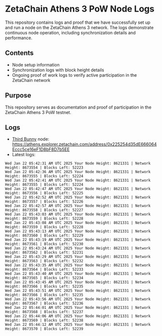 # ZetaChain Athens 3 PoW Node Logs
This repository contains logs and proof that we have successfully set up and run a node on the ZetaChain Athens 3 network. The logs demonstrate continuous node operation, including synchronization details and performance.

## Contents
- Node setup information
- Synchronization logs with block height details
- Ongoing proof of work logs to verify active participation in the ZetaChain network

## Purpose
This repository serves as documentation and proof of participation in the ZetaChain Athens 3 PoW testnet.

## Logs

- [Third Bunny](https://thirdbunny.xyz/) node: https://athens.explorer.zetachain.com/address/0x225254d35dE666064Eccc5ce16eF1D8bF8D7b5EE
- Latest logs:
```
Wed Jan 22 05:42:31 AM UTC 2025 Your Node Height: 8621331 | Network Height: 8673554 | Blocks Left: 52223
Wed Jan 22 05:42:36 AM UTC 2025 Your Node Height: 8621331 | Network Height: 8673555 | Blocks Left: 52224
Wed Jan 22 05:42:41 AM UTC 2025 Your Node Height: 8621331 | Network Height: 8673555 | Blocks Left: 52224
Wed Jan 22 05:42:47 AM UTC 2025 Your Node Height: 8621331 | Network Height: 8673556 | Blocks Left: 52225
Wed Jan 22 05:42:52 AM UTC 2025 Your Node Height: 8621331 | Network Height: 8673557 | Blocks Left: 52226
Wed Jan 22 05:42:57 AM UTC 2025 Your Node Height: 8621331 | Network Height: 8673558 | Blocks Left: 52227
Wed Jan 22 05:43:03 AM UTC 2025 Your Node Height: 8621331 | Network Height: 8673559 | Blocks Left: 52228
Wed Jan 22 05:43:08 AM UTC 2025 Your Node Height: 8621331 | Network Height: 8673559 | Blocks Left: 52228
Wed Jan 22 05:43:13 AM UTC 2025 Your Node Height: 8621331 | Network Height: 8673560 | Blocks Left: 52229
Wed Jan 22 05:43:19 AM UTC 2025 Your Node Height: 8621331 | Network Height: 8673561 | Blocks Left: 52230
Wed Jan 22 05:43:24 AM UTC 2025 Your Node Height: 8621331 | Network Height: 8673562 | Blocks Left: 52231
Wed Jan 22 05:43:29 AM UTC 2025 Your Node Height: 8621331 | Network Height: 8673563 | Blocks Left: 52232
Wed Jan 22 05:43:35 AM UTC 2025 Your Node Height: 8621331 | Network Height: 8673564 | Blocks Left: 52233
Wed Jan 22 05:43:40 AM UTC 2025 Your Node Height: 8621331 | Network Height: 8673565 | Blocks Left: 52234
Wed Jan 22 05:43:45 AM UTC 2025 Your Node Height: 8621331 | Network Height: 8673566 | Blocks Left: 52235
Wed Jan 22 05:43:51 AM UTC 2025 Your Node Height: 8621331 | Network Height: 8673566 | Blocks Left: 52235
Wed Jan 22 05:43:56 AM UTC 2025 Your Node Height: 8621331 | Network Height: 8673567 | Blocks Left: 52236
Wed Jan 22 05:44:01 AM UTC 2025 Your Node Height: 8621331 | Network Height: 8673568 | Blocks Left: 52237
Wed Jan 22 05:44:06 AM UTC 2025 Your Node Height: 8621331 | Network Height: 8673569 | Blocks Left: 52238
Wed Jan 22 05:44:12 AM UTC 2025 Your Node Height: 8621331 | Network Height: 8673570 | Blocks Left: 52239
```
